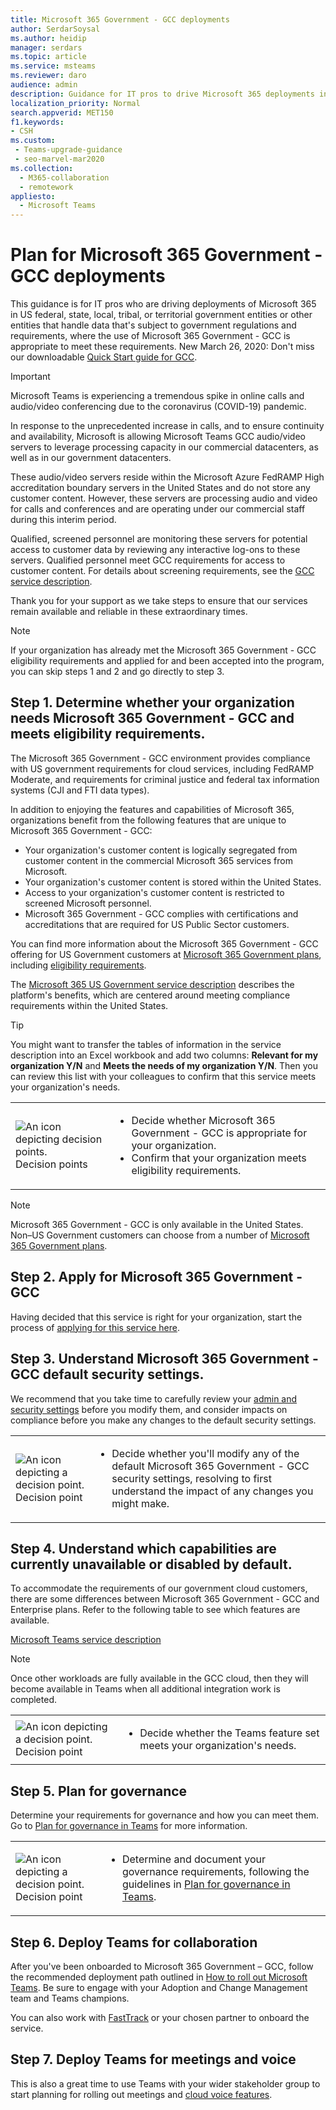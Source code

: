 ```yaml
---
title: Microsoft 365 Government - GCC deployments
author: SerdarSoysal
ms.author: heidip
manager: serdars
ms.topic: article
ms.service: msteams
ms.reviewer: daro
audience: admin
description: Guidance for IT pros to drive Microsoft 365 deployments in entities that handle data subject to US government regulation
localization_priority: Normal
search.appverid: MET150
f1.keywords:
- CSH
ms.custom: 
 - Teams-upgrade-guidance
 - seo-marvel-mar2020
ms.collection: 
  - M365-collaboration
  - remotework
appliesto: 
  - Microsoft Teams
---
```


# Plan for Microsoft 365 Government - GCC deployments

This guidance is for IT pros who are driving deployments of Microsoft 365 in US federal, state, local, tribal, or territorial government entities or other entities that handle data that's subject to government regulations and requirements, where the use of Microsoft 365 Government - GCC is appropriate to meet these requirements. New March 26, 2020: Don't miss our downloadable [Quick Start guide for GCC](https://github.com/MicrosoftDocs/OfficeDocs-SkypeForBusiness/blob/live/Teams/downloads/Quick-Start-Guide-for-GCC.pdf?raw=true).

> [!IMPORTANT]
> Microsoft Teams is experiencing a tremendous spike in online calls and audio/video conferencing due to the coronavirus (COVID-19) pandemic.<br/>
> 
>In response to the unprecedented increase in calls, and to ensure continuity and availability, Microsoft is allowing Microsoft Teams GCC audio/video servers to leverage processing capacity in our commercial datacenters, as well as in our government datacenters.<br/>
> 
>These audio/video servers reside within the Microsoft Azure FedRAMP High accreditation boundary servers in the United States and do not store any customer content. However, these servers are processing audio and video for calls and conferences and are operating under our commercial staff during this interim period.<br/>
> 
>Qualified, screened personnel are monitoring these servers for potential access to customer data by reviewing any interactive log-ons to these servers. Qualified personnel meet GCC requirements for access to customer content. For details about screening requirements, see the [GCC service description](/office365/servicedescriptions/office-365-platform-service-description/office-365-us-government/gcc).<br/>
> 
>Thank you for your support as we take steps to ensure that our services remain available and reliable in these extraordinary times.<br/>


> [!NOTE]
> If your organization has already met the Microsoft 365 Government - GCC eligibility requirements and applied for and been accepted into the program, you can skip steps 1 and 2 and go directly to step 3. 

## Step 1. Determine whether your organization needs Microsoft 365 Government - GCC and meets eligibility requirements. 

The Microsoft 365 Government - GCC environment provides compliance with US government requirements for cloud services, including FedRAMP Moderate, and requirements for criminal justice and federal tax information systems (CJI and FTI data types).

In addition to enjoying the features and capabilities of Microsoft 365, organizations benefit from the following features that are unique to Microsoft 365 Government - GCC:

-   Your organization's customer content is logically segregated from customer content in the commercial Microsoft 365 services from Microsoft.
-   Your organization's customer content is stored within the United States.
-   Access to your organization's customer content is restricted to screened Microsoft personnel.
-   Microsoft 365 Government - GCC complies with certifications and accreditations that are required for US Public Sector customers.

You can find more information about the Microsoft 365 Government - GCC offering for US Government customers at [Microsoft 365 Government plans](https://products.office.com/government/compare-office-365-government-plans), including [eligibility requirements](https://products.office.com/government/compare-office-365-government-plans#EligibilityRequirements).

The [Microsoft 365 US Government service description](/office365/servicedescriptions/office-365-platform-service-description/office-365-us-government/office-365-us-government) describes the platform's benefits, which are centered around meeting compliance requirements within the United States.

> [!Tip]
> You might want to transfer the tables of information in the service description into an Excel workbook and add two columns: **Relevant for my organization Y/N** and **Meets the needs of my organization Y/N**. Then you can review this list with your colleagues to confirm that this service meets your organization's needs.

|    |     |
|-----------|------------|
| ![An icon depicting decision points.](media/audio_conferencing_image7.png) <br/>Decision points|<ul><li>Decide whether Microsoft 365 Government - GCC is appropriate for your organization.</li><li>Confirm that your organization meets eligibility requirements.</li></ul> |

> [!Note]
> Microsoft 365 Government - GCC is only available in the United States. Non–US Government customers can choose from a number of [Microsoft 365 Government plans](https://products.office.com/en/government/compare-office-365-government-plans).


## Step 2. Apply for Microsoft 365 Government - GCC

Having decided that this service is right for your organization, start the process of [applying for this service here](https://products.office.com/government/eligibility-validation).

## Step 3. Understand Microsoft 365 Government - GCC default security settings.

We recommend that you take time to carefully review your [admin and security settings](enable-features-office-365.md) before you modify them, and consider impacts on compliance before you make any changes to the default security settings.

|    |     |
|-----------|------------|
| ![An icon depicting a decision point.](media/audio_conferencing_image7.png) <br/>Decision point|<ul><li>Decide whether you'll modify any of the default Microsoft 365 Government - GCC security settings, resolving to first understand the impact of any changes you might make.</li></ul> |

## Step 4. Understand which capabilities are currently unavailable or disabled by default.

To accommodate the requirements of our government cloud customers, there are some differences between Microsoft 365 Government - GCC and Enterprise plans. Refer to the following table to see which features are available.

[Microsoft Teams service description](/office365/servicedescriptions/teams-service-description)

> [!Note]
> Once other workloads are fully available in the GCC cloud, then they will become available in Teams when all additional  integration work is completed.


|    |     |
|-----------|------------|
| ![An icon depicting a decision point.](media/audio_conferencing_image7.png) <br/>Decision point|<ul><li>Decide whether the Teams feature set meets your organization's needs.</li></ul> |

## Step 5. Plan for governance

Determine your requirements for governance and how you can meet them. Go to [Plan for governance in Teams](plan-teams-governance.md) for more information.

|    |     |
|-----------|------------|
| ![An icon depicting a decision point.](media/audio_conferencing_image7.png) <br/>Decision point|<ul><li>Determine and document your governance requirements, following the guidelines in [Plan for governance in Teams](plan-teams-governance.md).</li></ul> |

## Step 6. Deploy Teams for collaboration

After you've been onboarded to Microsoft 365 Government – GCC, follow the recommended deployment path outlined in [How to roll out Microsoft Teams](./deploy-overview.md). Be sure to engage with your Adoption and Change Management team and Teams champions.

You can also work with [FastTrack](https://www.microsoft.com/fasttrack) or your chosen partner to onboard the service.

## Step 7. Deploy Teams for meetings and voice

This is also a great time to use Teams with your wider stakeholder group to start planning for rolling out meetings and [cloud voice features](./cloud-voice-landing-page.md).